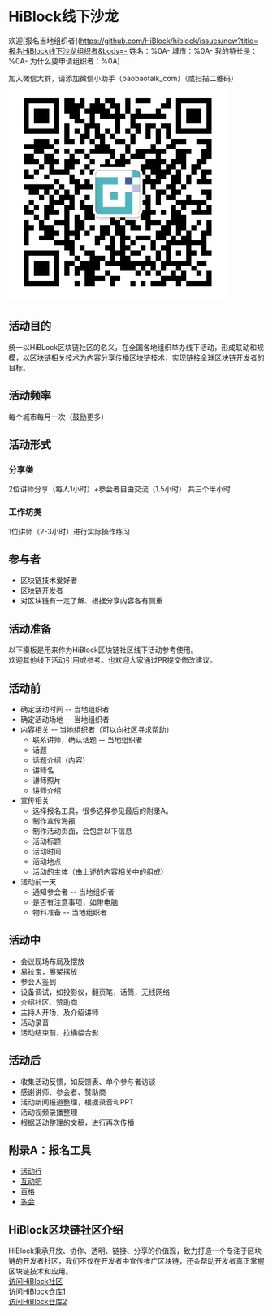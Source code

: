 # HiBlock线下沙龙

欢迎[报名当地组织者](https://github.com/HiBlock/hiblock/issues/new?title=报名HiBlock线下沙龙组织者&body=- 姓名：%0A- 城市：%0A- 我的特长是：%0A- 为什么要申请组织者：%0A)

加入微信大群，请添加微信小助手（baobaotalk_com）（或扫描二维码）    
![](https://github.com/HiBlock/hiblock/blob/master/images/HiBlock_wechat_qrcode.jpeg)

## 活动目的  
统一以HiBLock区块链社区的名义，在全国各地组织举办线下活动，形成联动和规模，以区块链相关技术为内容分享传播区块链技术，实现链接全球区块链开发者的目标。

## 活动频率  
每个城市每月一次（鼓励更多）  

## 活动形式  

### 分享类  
2位讲师分享（每人1小时）+参会者自由交流（1.5小时） 共三个半小时  

### 工作坊类  
1位讲师（2-3小时）进行实际操作练习  

## 参与者  
- 区块链技术爱好者
- 区块链开发者
- 对区块链有一定了解、根据分享内容各有侧重

## 活动准备  

以下模板是用来作为HiBlock区块链社区线下活动参考使用。  
欢迎其他线下活动引用或参考。也欢迎大家通过PR提交修改建议。  

## 活动前  

- 确定活动时间 -- 当地组织者  
- 确定活动场地 -- 当地组织者  
- 内容相关 -- 当地组织者（可以向社区寻求帮助）  
	- 联系讲师，确认话题 -- 当地组织者  
	- 话题
	- 话题介绍（内容）
	- 讲师名  
	- 讲师照片  
	- 讲师介绍  
- 宣传相关  
	- 选择报名工具，很多选择参见最后的附录A。  
	- 制作宣传海报  
	- 制作活动页面，会包含以下信息  
	- 活动标题  
	- 活动时间  
	- 活动地点  
	- 活动的主体（由上述的内容相关中的组成）  
- 活动前一天  
	- 通知参会者 -- 当地组织者    
	- 是否有注意事项，如带电脑  
	- 物料准备 -- 当地组织者  

## 活动中

- 会议现场布局及摆放  
- 易拉宝，展架摆放  
- 参会人签到
- 设备调试，如投影仪，翻页笔，话筒，无线网络
- 介绍社区、赞助商  
- 主持人开场，及介绍讲师  
- 活动录音  
- 活动结束前，拉横幅合影  

## 活动后

- 收集活动反馈，如反馈表、单个参与者访谈  
- 感谢讲师、参会者、赞助商
- 活动新闻报道整理，根据录音和PPT  
- 活动视频录播整理  
- 根据活动整理的文稿，进行再次传播  


## 附录A：报名工具  
- [活动行](http://www.huodongxing.com/)
- [互动吧](http://www.hdb.com/)
- [百格](https://www.bagevent.com/)
- [多会](https://www.duohui.cn/)

## HiBlock区块链社区介绍

HiBlock秉承开放、协作、透明、链接、分享的价值观，致力打造一个专注于区块链的开发者社区，我们不仅在开发者中宣传推广区块链，还会帮助开发者真正掌握区块链技术和应用。  
[访问HiBlock社区](hiblock.net)  
[访问HiBlock仓库1](https://github.com/HiBlock/)  
[访问HiBlock仓库2](https://github.com/etherchina/)  
